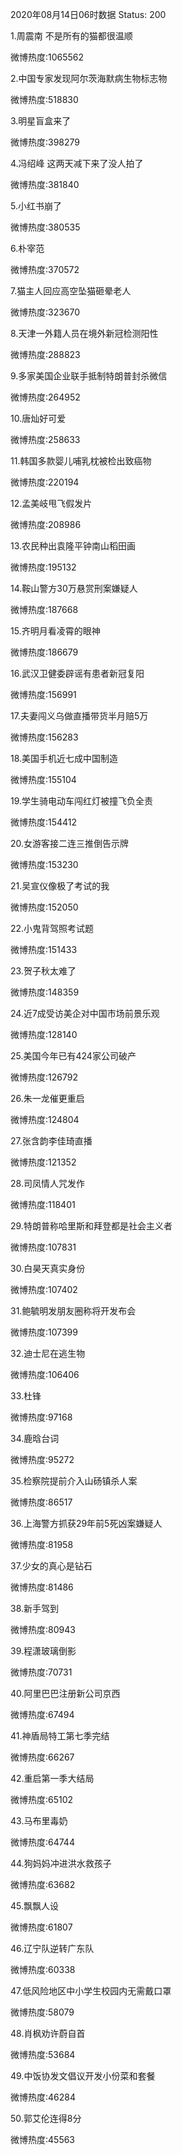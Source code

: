2020年08月14日06时数据
Status: 200

1.周震南 不是所有的猫都很温顺

微博热度:1065562

2.中国专家发现阿尔茨海默病生物标志物

微博热度:518830

3.明星盲盒来了

微博热度:398279

4.冯绍峰 这两天减下来了没人拍了

微博热度:381840

5.小红书崩了

微博热度:380535

6.朴宰范

微博热度:370572

7.猫主人回应高空坠猫砸晕老人

微博热度:323670

8.天津一外籍人员在境外新冠检测阳性

微博热度:288823

9.多家美国企业联手抵制特朗普封杀微信

微博热度:264952

10.唐灿好可爱

微博热度:258633

11.韩国多款婴儿哺乳枕被检出致癌物

微博热度:220194

12.孟美岐甩飞假发片

微博热度:208986

13.农民种出袁隆平钟南山稻田画

微博热度:195132

14.鞍山警方30万悬赏刑案嫌疑人

微博热度:187668

15.齐明月看凌霄的眼神

微博热度:186679

16.武汉卫健委辟谣有患者新冠复阳

微博热度:156991

17.夫妻闯义乌做直播带货半月赔5万

微博热度:156283

18.美国手机近七成中国制造

微博热度:155104

19.学生骑电动车闯红灯被撞飞负全责

微博热度:154412

20.女游客接二连三推倒告示牌

微博热度:153230

21.吴宣仪像极了考试的我

微博热度:152050

22.小鬼背驾照考试题

微博热度:151433

23.贺子秋太难了

微博热度:148359

24.近7成受访美企对中国市场前景乐观

微博热度:128140

25.美国今年已有424家公司破产

微博热度:126792

26.朱一龙催更重启

微博热度:124804

27.张含韵李佳琦直播

微博热度:121352

28.司凤情人咒发作

微博热度:118401

29.特朗普称哈里斯和拜登都是社会主义者

微博热度:107831

30.白昊天真实身份

微博热度:107402

31.鲍毓明发朋友圈称将开发布会

微博热度:107399

32.迪士尼在逃生物

微博热度:106406

33.杜锋

微博热度:97168

34.鹿晗台词

微博热度:95272

35.检察院提前介入山砀镇杀人案

微博热度:86517

36.上海警方抓获29年前5死凶案嫌疑人

微博热度:81958

37.少女的真心是钻石

微博热度:81486

38.新手驾到

微博热度:80943

39.程潇玻璃倒影

微博热度:70731

40.阿里巴巴注册新公司京西

微博热度:67494

41.神盾局特工第七季完结

微博热度:66267

42.重启第一季大结局

微博热度:65102

43.马布里毒奶

微博热度:64744

44.狗妈妈冲进洪水救孩子

微博热度:63682

45.飘飘人设

微博热度:61807

46.辽宁队逆转广东队

微博热度:60338

47.低风险地区中小学生校园内无需戴口罩

微博热度:58079

48.肖枫劝许蔚自首

微博热度:53684

49.中饭协发文倡议开发小份菜和套餐

微博热度:46284

50.郭艾伦连得8分

微博热度:45563

